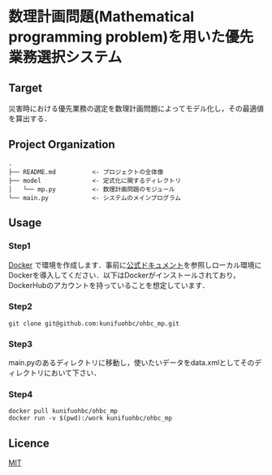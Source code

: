 数理計画問題(Mathematical programming problem)を用いた優先業務選択システム
==============================

## Target

災害時における優先業務の選定を数理計画問題によってモデル化し，その最適値を算出する．

## Project Organization

    .
    ├── README.md          <- プロジェクトの全体像
    ├── model              <- 定式化に関するディレクトリ
    │   └── mp.py          <- 数理計画問題のモジュール
    └── main.py            <- システムのメインプログラム

## Usage

### Step1

[Docker](https://www.docker.com/) で環境を作成します．事前に[公式ドキュメント](https://docs.docker.com/)を参照しローカル環境にDockerを導入してください．以下はDockerがインストールされており，DockerHubのアカウントを持っていることを想定しています．

### Step2

```shell
git clone git@github.com:kunifuohbc/ohbc_mp.git
```

### Step3

main.pyのあるディレクトリに移動し，使いたいデータをdata.xmlとしてそのディレクトリにおいて下さい．

### Step4

```shell
docker pull kunifuohbc/ohbc_mp
docker run -v $(pwd):/work kunifuohbc/ohbc_mp
```

## Licence

[MIT](https://github.com/tcnksm/tool/blob/master/LICENCE)


